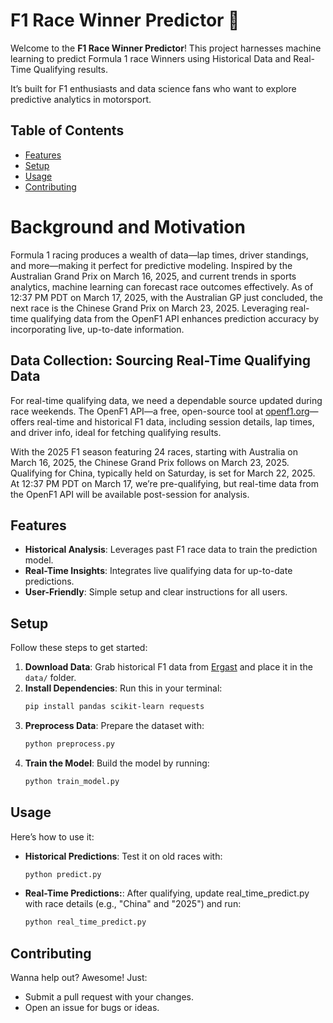 # F1 Race Winner Predictor 🏁

Welcome to the **F1 Race Winner Predictor**! This project harnesses machine learning to predict Formula 1 race Winners using Historical Data and Real-Time Qualifying results. 

It’s built for F1 enthusiasts and data science fans who want to explore predictive analytics in motorsport.

## Table of Contents
- [Features](#features)
- [Setup](#setup)
- [Usage](#usage)
- [Contributing](#contributing)

# Background and Motivation

Formula 1 racing produces a wealth of data—lap times, driver standings, and more—making it perfect for predictive modeling. Inspired by the Australian Grand Prix on March 16, 2025, and current trends in sports analytics, machine learning can forecast race outcomes effectively. As of 12:37 PM PDT on March 17, 2025, with the Australian GP just concluded, the next race is the Chinese Grand Prix on March 23, 2025. Leveraging real-time qualifying data from the OpenF1 API enhances prediction accuracy by incorporating live, up-to-date information.

## Data Collection: Sourcing Real-Time Qualifying Data

For real-time qualifying data, we need a dependable source updated during race weekends. The OpenF1 API—a free, open-source tool at [openf1.org](https://openf1.org)—offers real-time and historical F1 data, including session details, lap times, and driver info, ideal for fetching qualifying results.

With the 2025 F1 season featuring 24 races, starting with Australia on March 16, 2025, the Chinese Grand Prix follows on March 23, 2025. Qualifying for China, typically held on Saturday, is set for March 22, 2025. At 12:37 PM PDT on March 17, we’re pre-qualifying, but real-time data from the OpenF1 API will be available post-session for analysis.

## Features
- **Historical Analysis**: Leverages past F1 race data to train the prediction model.
- **Real-Time Insights**: Integrates live qualifying data for up-to-date predictions.
- **User-Friendly**: Simple setup and clear instructions for all users.

## Setup
Follow these steps to get started:
1. **Download Data**: Grab historical F1 data from [Ergast](http://ergast.com/mrd/db) and place it in the `data/` folder.
2. **Install Dependencies**: Run this in your terminal:
   ```bash
   pip install pandas scikit-learn requests
3. **Preprocess Data**: Prepare the dataset with:
   ```bash
   python preprocess.py
3. **Train the Model**: Build the model by running:
   ```bash
   python train_model.py
## Usage
Here’s how to use it:
- **Historical Predictions**: Test it on old races with:
  ```bash
  python predict.py
- **Real-Time Predictions:**: After qualifying, update real_time_predict.py with race details (e.g., "China" and "2025") and run:
  ```bash
  python real_time_predict.py
## Contributing
Wanna help out? Awesome! Just:
- Submit a pull request with your changes.
- Open an issue for bugs or ideas.